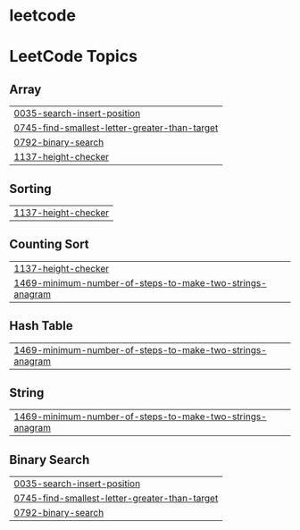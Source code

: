 # leetcode
<!---LeetCode Topics Start-->
# LeetCode Topics
## Array
|  |
| ------- |
| [0035-search-insert-position](https://github.com/jedi0605/leetcode/tree/master/0035-search-insert-position) |
| [0745-find-smallest-letter-greater-than-target](https://github.com/jedi0605/leetcode/tree/master/0745-find-smallest-letter-greater-than-target) |
| [0792-binary-search](https://github.com/jedi0605/leetcode/tree/master/0792-binary-search) |
| [1137-height-checker](https://github.com/jedi0605/leetcode/tree/master/1137-height-checker) |
## Sorting
|  |
| ------- |
| [1137-height-checker](https://github.com/jedi0605/leetcode/tree/master/1137-height-checker) |
## Counting Sort
|  |
| ------- |
| [1137-height-checker](https://github.com/jedi0605/leetcode/tree/master/1137-height-checker) |
| [1469-minimum-number-of-steps-to-make-two-strings-anagram](https://github.com/jedi0605/leetcode/tree/master/1469-minimum-number-of-steps-to-make-two-strings-anagram) |
## Hash Table
|  |
| ------- |
| [1469-minimum-number-of-steps-to-make-two-strings-anagram](https://github.com/jedi0605/leetcode/tree/master/1469-minimum-number-of-steps-to-make-two-strings-anagram) |
## String
|  |
| ------- |
| [1469-minimum-number-of-steps-to-make-two-strings-anagram](https://github.com/jedi0605/leetcode/tree/master/1469-minimum-number-of-steps-to-make-two-strings-anagram) |
## Binary Search
|  |
| ------- |
| [0035-search-insert-position](https://github.com/jedi0605/leetcode/tree/master/0035-search-insert-position) |
| [0745-find-smallest-letter-greater-than-target](https://github.com/jedi0605/leetcode/tree/master/0745-find-smallest-letter-greater-than-target) |
| [0792-binary-search](https://github.com/jedi0605/leetcode/tree/master/0792-binary-search) |
<!---LeetCode Topics End-->